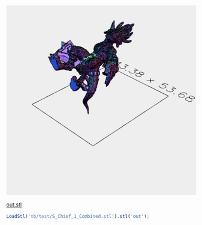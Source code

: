 ![Image](test.md.$1_out.png)

[out.stl](test.out.stl)

```JavaScript
LoadStl('nb/test/S_Chief_1_Combined.stl').stl('out');
```
